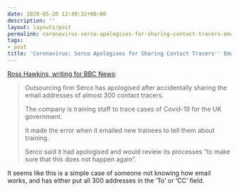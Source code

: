 ```yaml
---
date: 2020-05-20 12:49:32+00:00
description: ''
layout: layouts/post
permalink: coronavirus-serco-apologises-for-sharing-contact-tracers-email-addresses/
tags:
- post
title: 'Coronavirus: Serco Apologises for Sharing Contact Tracers'' Email Addresses'
---
```


<p><a href="https://www.bbc.co.uk/news/uk-52732818">Ross Hawkins, writing for BBC News</a>:</p>
<blockquote>
<p>Outsourcing firm Serco has apologised after accidentally sharing the email addresses of almost 300 contact tracers.</p>
<p>The company is training staff to trace cases of Covid-19 for the UK government.</p>
<p>It made the error when it emailed new trainees to tell them about training.</p>
<p>Serco said it had apologised and would review its processes &#8220;to make sure that this does not happen again&#8221;.</p>
</blockquote>
<p>It seems like this is a simple case of someone not knowing how email works, and has either put all 300 addresses in the &#8216;To&#8217; or &#8216;CC&#8217; field.</p>